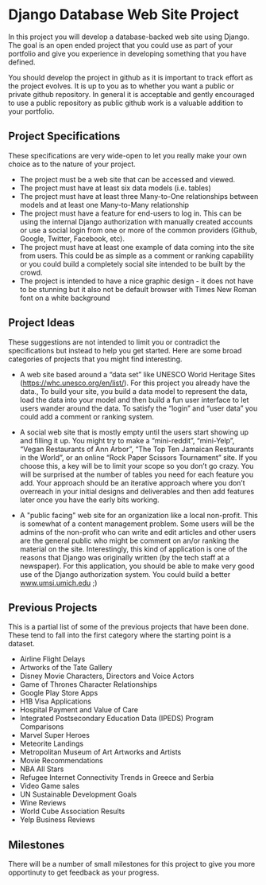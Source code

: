 Django Database Web Site Project
================================

In this project you will develop a database-backed web site using Django. The goal is an open ended project that you could use as part of your portfolio and give you experience in developing something that you have defined.

You should develop the project in github as it is important to track effort as the project evolves.  It is up to you as to whether you want a public or private github repository.  In general it is acceptable and gently encouraged to use a public repository as public github work is a valuable addition to your portfolio.

Project Specifications 
----------------------

These specifications are very wide-open to let you really make your own choice as to the nature of your project.

* The project must be a web site that can be accessed and viewed.
* The project must have at least six data models (i.e. tables)
* The project must have at least three Many-to-One relationships between models and at least one Many-to-Many relationship
* The project must have a feature for end-users to log in.  This can be using the internal Django authorization with manually created accounts or use a social login from one or more of the common providers (Github, Google, Twitter, Facebook, etc).
* The project must have at least one example of data coming into the site from users.  This could be as simple as a comment or ranking capability or you could build a completely social site intended to be built by the crowd.
* The project is intended to have a nice graphic design - it does not have to be stunning but it also not be default browser with Times New Roman font on a white background

Project Ideas
-------------

These suggestions are not intended to limit you or contradict the specifications but instead to help you get started.  Here are some broad categories of projects that you might find interesting.

* A web site based around a “data set” like UNESCO World Heritage Sites (https://whc.unesco.org/en/list/). For this project you already have the data., To build your site, you build a data model to represent the data, load the data into your model and then build a fun user interface to let users wander around the data.  To satisfy the “login” and “user data” you could add a comment or ranking system.

* A social web site that is mostly empty until the users start showing up and filling it up.  You might try to make a “mini-reddit”, “mini-Yelp”, “Vegan Restaurants of Ann Arbor”, “The Top Ten Jamaican Restaurants in the World”, or an online “Rock Paper Scissors Tournament” site.  If you choose this, a key will be to limit your scope so you don’t go crazy.  You will be surprised at the number of tables you need for each feature you add.  Your approach should be an iterative approach where you don’t overreach in your initial designs and deliverables and then add features later once you have the early bits working.

* A "public facing" web site for an organization like a local non-profit.  This is somewhat of a content management problem.  Some users will be the admins of the non-profit who can write and edit articles and other users are the general public who might be comment on an/or ranking the material on the site.  Interestingly, this kind of application is one of the reasons that Django was originally written (by the tech staff at a newspaper).  For this application, you should be able to make very good use of the Django authorization system.  You could build a better www.umsi.umich.edu ;)

Previous Projects
-----------------

This is a partial list of some of the previous projects that have been done.  These tend to fall into the first category where the starting point is a dataset.

* Airline Flight Delays
* Artworks of the Tate Gallery
* Disney Movie Characters, Directors and Voice Actors
* Game of Thrones Character Relationships
* Google Play Store Apps
* H1B Visa Applications
* Hospital Payment and Value of Care
* Integrated Postsecondary Education Data (IPEDS) Program Comparisons
* Marvel Super Heroes
* Meteorite Landings
* Metropolitan Museum of Art Artworks and Artists
* Movie Recommendations
* NBA All Stars
* Refugee Internet Connectivity Trends in Greece and Serbia
* Video Game sales
* UN Sustainable Development Goals
* Wine Reviews
* World Cube Association Results
* Yelp Business Reviews


Milestones
----------

There will be a number of small milestones for this project to give you
more opportinuty to get feedback as your progress.



